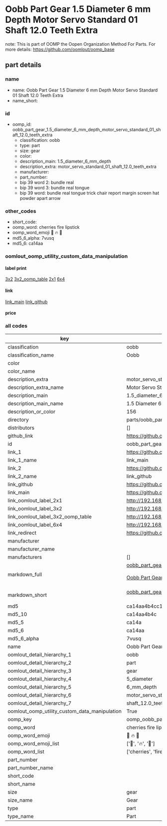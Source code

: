 # Oobb Part Gear 1.5 Diameter 6 mm Depth Motor Servo Standard 01 Shaft 12.0 Teeth Extra  

note: This is part of OOMP the Oopen Organization Method For Parts. For more details: https://github.com/oomlout/oomp_base

##  part details
  







### name
* name: Oobb Part Gear 1.5 Diameter 6 mm Depth Motor Servo Standard 01 Shaft 12.0 Teeth Extra
* name_short: 
### id
* oomp_id: oobb_part_gear_1.5_diameter_6_mm_depth_motor_servo_standard_01_shaft_12.0_teeth_extra
  * classification: oobb
  * type: part
  * size: gear
  * color: 
  * description_main: 1.5_diameter_6_mm_depth
  * description_extra: motor_servo_standard_01_shaft_12.0_teeth_extra
  * manufacturer: 
  * part_number: 
  * bip 39 word 2: bundle real
  * bip 39 word 3: bundle real tongue
  * bip 39 word: bundle real tongue trick chair report margin screen hat powder apart arrow

### other_codes
* short_code: 
* oomp_word: cherries fire lipstick
* oomp_word_emoji :cherries: :fire: :lipstick:
* md5_6_alpha: 7vusq
* md5_6: ca14aa






### oomlout_oomp_utility_custom_data_manipulation
#### label print
[3x2](http://192.168.1.245:1112/?label=oomp%207vusq)
[3x2_oomp_table](http://192.168.1.108:1112/?label=oomp%207vusq)
[2x1](http://192.168.1.242:1112/?label=oomp%207vusq)
[6x4](http://192.168.1.55:1112/?label=oomp%207vusq)    

#### link

[link_main](https://github.com/oomlout/oomlout_oomp_version_1_messy/tree/main/parts/oobb_part_gear_1.5_diameter_6_mm_depth_motor_servo_standard_01_shaft_12.0_teeth_extra) [link_github](https://github.com/oomlout/oomlout_oomp_version_1_messy/tree/main/parts/oobb_part_gear_1.5_diameter_6_mm_depth_motor_servo_standard_01_shaft_12.0_teeth_extra)                             

#### price







### all codes 
| key | value |  
| --- | --- |  
| classification | oobb |  
| classification_name | Oobb |  
| color |  |  
| color_name |  |  
| description_extra | motor_servo_standard_01_shaft_12.0_teeth_extra |  
| description_extra_name | Motor Servo Standard 01 Shaft 12.0 Teeth Extra |  
| description_main | 1.5_diameter_6_mm_depth |  
| description_main_name | 1.5 Diameter 6 mm Depth |  
| description_or_color | 156 |  
| directory | parts/oobb_part_gear_1.5_diameter_6_mm_depth_motor_servo_standard_01_shaft_12.0_teeth_extra |  
| distributors | [] |  
| github_link | https://github.com/oomlout/oomlout_oomp_part_src/tree/main/parts/oobb_part_gear_1.5_diameter_6_mm_depth_motor_servo_standard_01_shaft_12.0_teeth_extra |  
| id | oobb_part_gear_1.5_diameter_6_mm_depth_motor_servo_standard_01_shaft_12.0_teeth_extra |  
| link_1 | https://github.com/oomlout/oomlout_oomp_version_1_messy/tree/main/parts/oobb_part_gear_1.5_diameter_6_mm_depth_motor_servo_standard_01_shaft_12.0_teeth_extra |  
| link_1_name | link_main |  
| link_2 | https://github.com/oomlout/oomlout_oomp_version_1_messy/tree/main/parts/oobb_part_gear_1.5_diameter_6_mm_depth_motor_servo_standard_01_shaft_12.0_teeth_extra |  
| link_2_name | link_github |  
| link_github | https://github.com/oomlout/oomlout_oomp_version_1_messy/tree/main/parts/oobb_part_gear_1.5_diameter_6_mm_depth_motor_servo_standard_01_shaft_12.0_teeth_extra |  
| link_main | https://github.com/oomlout/oomlout_oomp_version_1_messy/tree/main/parts/oobb_part_gear_1.5_diameter_6_mm_depth_motor_servo_standard_01_shaft_12.0_teeth_extra |  
| link_oomlout_label_2x1 | http://192.168.1.242:1112/?label=oomp%207vusq |  
| link_oomlout_label_3x2 | http://192.168.1.245:1112/?label=oomp%207vusq |  
| link_oomlout_label_3x2_oomp_table | http://192.168.1.108:1112/?label=oomp%207vusq |  
| link_oomlout_label_6x4 | http://192.168.1.55:1112/?label=oomp%207vusq |  
| link_redirect | https://github.com/oomlout/oomlout_oomp_version_1_messy/tree/main/parts/oobb_part_gear_1.5_diameter_6_mm_depth_motor_servo_standard_01_shaft_12.0_teeth_extra |  
| manufacturer |  |  
| manufacturer_name |  |  
| manufacturers | [] |  
| markdown_full | [oobb_part_gear_1.5_diameter_6_mm_depth_motor_servo_standard_01_shaft_12.0_teeth_extra](none)<br>[](none)<br>[Oobb Part Gear 1.5 Diameter 6 Mm Depth Motor Servo Standard 01 Shaft 12.0 Teeth Extra](none)<br><br> |  
| markdown_short | [oobb_part_gear_1.5_diameter_6_mm_depth_motor_servo_standard_01_shaft_12.0_teeth_extra](none)<br><br> |  
| md5 | ca14aa4b4cc190fedb92ee87c8ecb8f2 |  
| md5_10 | ca14aa4b4c |  
| md5_5 | ca14a |  
| md5_6 | ca14aa |  
| md5_6_alpha | 7vusq |  
| name | Oobb Part Gear 1.5 Diameter 6 mm Depth Motor Servo Standard 01 Shaft 12.0 Teeth Extra |  
| oomlout_detail_hierarchy_1 | oobb |  
| oomlout_detail_hierarchy_2 | part |  
| oomlout_detail_hierarchy_3 | gear |  
| oomlout_detail_hierarchy_4 | 5_diameter |  
| oomlout_detail_hierarchy_5 | 6_mm_depth |  
| oomlout_detail_hierarchy_6 | motor_servo_standard_01 |  
| oomlout_detail_hierarchy_7 | shaft_12.0_teeth_extra |  
| oomlout_oomp_utility_custom_data_manipulation | True |  
| oomp_key | oomp_oobb_part_gear_1.5_diameter_6_mm_depth_motor_servo_standard_01_shaft_12.0_teeth_extra |  
| oomp_word | cherries fire lipstick |  
| oomp_word_emoji | :cherries: :fire: :lipstick: |  
| oomp_word_emoji_list | [':cherries:', ':fire:', ':lipstick:'] |  
| oomp_word_list | ['cherries', 'fire', 'lipstick'] |  
| part_number |  |  
| part_number_name |  |  
| short_code |  |  
| short_name |  |  
| size | gear |  
| size_name | Gear |  
| type | part |  
| type_name | Part |  
